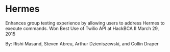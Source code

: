 # Hermes
Enhances group texting experience by allowing users to address Hermes to execute commands. 
Won Best Use of Twilio API at HackBCA II 
March 29, 2015

By: Rishi Masand, Steven Abreu, Arthur Dzieniszewski, and Collin Draper
